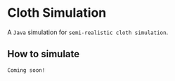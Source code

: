 # Cloth Simulation

A `Java` simulation for `semi-realistic cloth simulation`.

## How to simulate

`Coming soon!`
